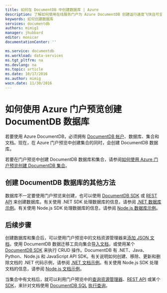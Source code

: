 ```yaml
---
title: 如何在 DocumentDB 中创建数据库 | Azure
description: 了解如何使用在线服务门户为 Azure DocumentDB 创建运行速度飞快且可全局缩放的 NoSQL 数据库。
keywords: 如何创建数据库
services: documentdb
authors: mimig1
manager: jhubbard
editor: monicar
documentationCenter: ''

ms.service: documentdb
ms.workload: data-services
ms.tgt_pltfrm: na
ms.devlang: na
ms.topic: article
ms.date: 10/17/2016
ms.author: mimig
wacn.date: 11/30/2016
---
```


# 如何使用 Azure 门户预览创建 DocumentDB 数据库

若要使用 Azure DocumentDB，必须拥有 [DocumentDB 帐户](./documentdb-create-account.md)、数据库、集合和文档。现在，在 Azure 门户预览中创建集合的同时，会创建 DocumentDB 数据库。

若要在门户预览中创建 DocumentDB 数据库和集合，请参阅[如何使用 Azure 门户预览创建 DocumentDB 集合](./documentdb-create-collection.md)。

## 创建 DocumentDB 数据库的其他方法 <a name="other-ways-to-create-a-documentdb-database"></a>

数据库不一定要使用门户预览来创建，也可以使用 [DocumentDB SDK](./documentdb-sdk-dotnet.md) 或 [REST API](https://msdn.microsoft.com/zh-cn/library/mt489072.aspx) 来创建数据库。有关使用 .NET SDK 处理数据库的信息，请参阅 [.NET 数据库示例](./documentdb-dotnet-samples.md#database-examples)。有关使用 Node.js SDK 处理数据库的信息，请参阅 [Node.js 数据库示例](./documentdb-nodejs-samples.md#database-examples)。

## 后续步骤

创建数据库和集合后，可以使用门户预览中的文档资源管理器来[添加 JSON 文档](./documentdb-view-json-document-explorer.md)，使用 DocumentDB 数据迁移工具向集合[导入文档](./documentdb-import-data.md)，或使用某个 [DocumentDB SDK](./documentdb-sdk-dotnet.md) 来执行 CRUD 操作。DocumentDB 有 .NET、Java、Python、Node.js 和 JavaScript API SDK。有关说明如何创建、移除、更新和删除文档的 .NET 代码示例，请参阅 [.NET 文档示例](./documentdb-dotnet-samples.md#document-examples)。有关使用 Node.js SDK 处理文档的信息，请参阅 [Node.js 文档示例](./documentdb-nodejs-samples.md#document-examples)。

当集合中有文档后，就可以利用门户预览中的[查询资源管理器](./documentdb-query-collections-query-explorer.md)、[REST API](https://msdn.microsoft.com/zh-cn/library/azure/dn781481.aspx) 或某个 [SDK](./documentdb-sdk-dotnet.md)，来针对文档使用 [DocumentDB SQL](./documentdb-sql-query.md) [执行查询](./documentdb-sql-query.md#executing-sql-queries)。

<!---HONumber=Mooncake_1121_2016-->